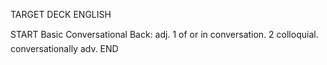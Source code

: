 TARGET DECK
ENGLISH

START
Basic
Conversational
Back: adj. 1 of or in conversation. 2 colloquial.  conversationally adv.
END
